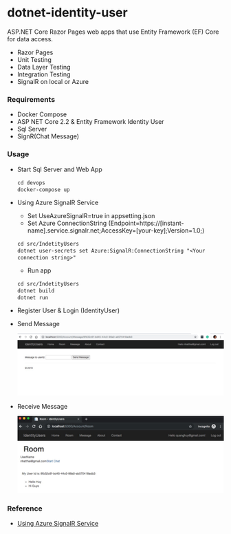 # dotnet-identity-user
ASP.NET Core Razor Pages web apps that use Entity Framework (EF) Core for data access.
+ Razor Pages
+ Unit Testing
+ Data Layer Testing
+ Integration Testing
+ SignalR on local or Azure

### Requirements
+ Docker Compose
+ ASP NET Core 2.2 & Entity Framework Identity User
+ Sql Server
+ SignR(Chat Message)

### Usage
+ Start Sql Server and Web App
    ```
    cd devops
    docker-compose up
    ```

+ Using Azure SignalR Service
    - Set UseAzureSignalR=true in appsetting.json
    - Set Azure ConnectionString (Endpoint=https://[instant-name].service.signalr.net;AccessKey=[your-key];Version=1.0;)
    ```
    cd src/IndetityUsers
    dotnet user-secrets set Azure:SignalR:ConnectionString "<Your connection string>"
    ```

    - Run app
    ```
    cd src/IndetityUsers
    dotnet build
    dotnet run
    ```

+ Register User & Login (IdentityUser)

+ Send Message

    ![Send Message](./imgs/send-msg.jpg)


+ Receive Message

    ![Receive Message](./imgs/room-receive-msg.jpg)

### Reference
+ [Using Azure SignalR Service](https://docs.microsoft.com/en-us/azure/azure-signalr/signalr-quickstart-dotnet-core)
